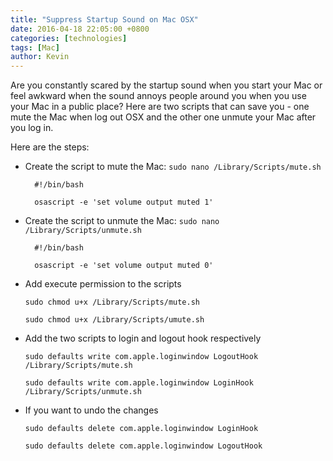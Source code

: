 ```yaml
---
title: "Suppress Startup Sound on Mac OSX"
date: 2016-04-18 22:05:00 +0800
categories: [technologies]
tags: [Mac]
author: Kevin
---
```


Are you constantly scared by the startup sound when you start your Mac or feel awkward when the sound annoys people around you when you use your Mac in a public place? Here are two scripts that can save you - one mute the Mac when log out OSX and the other one unmute your Mac after you log in. 

Here are the steps:

* Create the script to mute the Mac: `sudo nano /Library/Scripts/mute.sh`

        #!/bin/bash
        
        osascript -e 'set volume output muted 1'
    
* Create the script to unmute the Mac: `sudo nano /Library/Scripts/unmute.sh`

        #!/bin/bash
            
        osascript -e 'set volume output muted 0'
        
* Add execute permission to the scripts

    `sudo chmod u+x /Library/Scripts/mute.sh`
    
    `sudo chmod u+x /Library/Scripts/umute.sh`
        
* Add the two scripts to login and logout hook respectively

    `sudo defaults write com.apple.loginwindow LogoutHook /Library/Scripts/mute.sh`
    
    `sudo defaults write com.apple.loginwindow LoginHook /Library/Scripts/unmute.sh`
    
* If you want to undo the changes

    `sudo defaults delete com.apple.loginwindow LoginHook`
    
    `sudo defaults delete com.apple.loginwindow LogoutHook`
        
